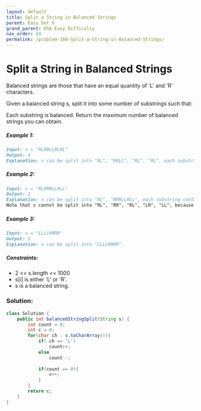 ```yaml
---
layout: default
title: Split a String in Balanced Strings
parent: Easy Set 6
grand_parent: DSA Easy Difficulty
nav_order: 24
permalink: /problem-184-Split-a-String-in-Balanced-Strings/
---
```

# Split a String in Balanced Strings

Balanced strings are those that have an equal quantity of 'L' and 'R' characters.

Given a balanced string s, split it into some number of substrings such that:

Each substring is balanced.
Return the maximum number of balanced strings you can obtain.

##### Example 1:
```markdown
Input: s = "RLRRLLRLRL"
Output: 4
Explanation: s can be split into "RL", "RRLL", "RL", "RL", each substring contains same number of 'L' and 'R'.
```
##### Example 2:
```markdown
Input: s = "RLRRRLLRLL"
Output: 2
Explanation: s can be split into "RL", "RRRLLRLL", each substring contains same number of 'L' and 'R'.
Note that s cannot be split into "RL", "RR", "RL", "LR", "LL", because the 2nd and 5th substrings are not balanced.
```
##### Example 3:
```markdown
Input: s = "LLLLRRRR"
Output: 1
Explanation: s can be split into "LLLLRRRR".
```
##### Constraints:
* 2 <= s.length <= 1000
* s[i] is either 'L' or 'R'.
* s is a balanced string.

### Solution:
```java
class Solution {
    public int balancedStringSplit(String s) {
        int count = 0;
        int c = 0;
        for(char ch : s.toCharArray()){
            if( ch == 'L') 
                count++;
            else
                count--;
            
            if(count == 0){
                c++;
            }
        }
        return c;
    }
}
```